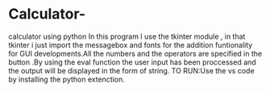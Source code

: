 # Calculator-
calculator using python
In this program I use the tkinter module , in that tkinter i just import the messagebox and fonts for the addition funtionality for GUI developments.All the numbers and the operators are specified in the button .By using the eval function the user input has been proccessed and the output will be displayed in the form of string.
TO RUN:Use the vs code by installing the python extenction.
